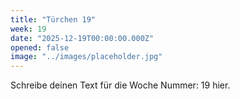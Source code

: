 ```yaml
---
title: "Türchen 19"
week: 19
date: "2025-12-19T00:00:00.000Z"
opened: false
image: "../images/placeholder.jpg"
---
```


Schreibe deinen Text für die Woche Nummer: 19 hier.
